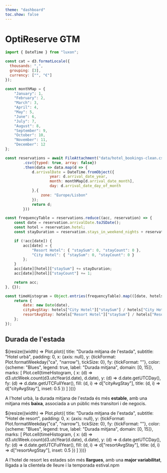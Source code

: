 ```yaml
--- 
theme: "dashboard"
toc.show: false
---
```


# OptiReserve GTM

```js
import { DateTime } from "luxon";

const cat = d3.formatLocale({
  thousands: ",",
  grouping: [3],
  currency: ["", "€"]
});

const monthMap = {
    "January": 1,
    "February": 2,
    "March": 3,
    "April": 4,
    "May": 5,
    "June": 6,
    "July": 7,
    "August": 8,
    "September": 9,
    "October": 10,
    "November": 11,
    "December": 12
};

const reservations = await FileAttachment("data/hotel_bookings-clean.csv")
        .csv({typed: true, array: false})
        .then(data => data.map(d => {
            d.arrivalDate = DateTime.fromObject({
                    year: d.arrival_date_year, 
                    month: monthMap[d.arrival_date_month], 
                    day: d.arrival_date_day_of_month
            },{
                zone: "Europe/Lisbon"
            });
            return d;
        }))

const frequencyTable = reservations.reduce((acc, reservation) => {
    const date = reservation.arrivalDate.toJSDate();
    const hotel = reservation.hotel;
    const stayDuration = reservation.stays_in_weekend_nights + reservation.stays_in_week_nights;

    if (!acc[date]) {
        acc[date] = {
            "Resort Hotel": { "staySum": 0, "stayCount": 0 },
            "City Hotel": { "staySum": 0, "stayCount": 0 }
        };
    }
    acc[date][hotel]["staySum"] += stayDuration;
    acc[date][hotel]["stayCount"] += 1;

    return acc;
}, {});

const timeHistogram = Object.entries(frequencyTable).map(([date, hotels]) => {
    return {
        date: new Date(date),
        cityAvgStay: hotels["City Hotel"]["staySum"] / hotels["City Hotel"]["stayCount"],
        resortAvgStay: hotels["Resort Hotel"]["staySum"] / hotels["Resort Hotel"]["stayCount"]
    };
});
```

## Durada de l'estada
<div class="grid grid-cols-2">
  <div class="card">
    ${resize((width) => Plot.plot({
        title: "Durada mitjana de l'estada",
        subtitle: "Hotel urbà",
        padding: 0,
        x: {axis: null},
        y: {tickFormat: Plot.formatWeekday("ca", "narrow"), tickSize: 0},
        fy: {tickFormat: ""},
        color: {scheme: "Blues", legend: true, label: "Durada mitjana", domain: [0, 15]},
        marks: [
            Plot.cell(timeHistogram, {
            x: (d) => d3.utcWeek.count(d3.utcYear(d.date), d.date),
            y: (d) => d.date.getUTCDay(),
            fy: (d) => d.date.getUTCFullYear(),
            fill: (d, i) => d["cityAvgStay"],
            title: (d, i) => d["cityAvgStay"],
            inset: 0.5
            })
        ]
    }))}
    <div><p>A l'hotel urbà, la durada mitjana de l'estada és més <b>estable</b>, amb una mitjana més <b>baixa</b>, associada a un públic més transitori i de negocis.</p></div>
  </div>
  <div class="card">
    ${resize((width) => Plot.plot({
        title: "Durada mitjana de l'estada",
        subtitle: "Hotel de resort",
        padding: 0,
        x: {axis: null},
        y: {tickFormat: Plot.formatWeekday("ca", "narrow"), tickSize: 0},
        fy: {tickFormat: ""},
        color: {scheme: "Blues", legend: true, label: "Durada mitjana", domain: [0, 15]},
        marks: [
            Plot.cell(timeHistogram, {
            x: (d) => d3.utcWeek.count(d3.utcYear(d.date), d.date),
            y: (d) => d.date.getUTCDay(),
            fy: (d) => d.date.getUTCFullYear(),
            fill: (d, i) => d["resortAvgStay"],
            title: (d, i) => d["resortAvgStay"],
            inset: 0.5
            })
        ]
    }))}
    <div>
    <p>A l'hotel de resort les estades són més <b>llargues</b>, amb una <b>major variabilitat</b>, lligada a la clientela de lleure i la temporada estival.npm</p></div>
  </div>
</div>